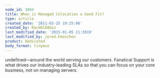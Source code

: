 ```yaml
---
node_id: 1044
title: When is Managed Colocation a Good Fit?
type: article
created_date: '2011-03-25 19:25:06'
created_by: RackKCAdmin
last_modified_date: '2015-01-05 21:3019'
last_modified_by: jered.heeschen
product: Dedicated
body_format: tinymce
---
```


undefined&mdash;around the world serving our customers. Fanatical Support is
what drives our industry-leading SLAs so that you can focus on your core
business, not on managing servers.

